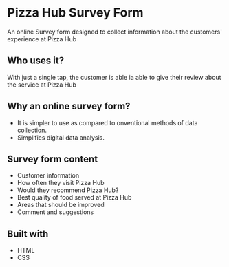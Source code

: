 # Pizza Hub Survey Form
An online Survey form designed to collect information about the customers' experience at Pizza Hub

## Who uses it?
With just a single tap, the customer is able ia able to give their review about the service at Pizza Hub

## Why an online survey form?
* It is simpler to use as compared to onventional methods of data collection.
* Simplifies digital data analysis.

## Survey form content
* Customer information
* How often they visit Pizza Hub
* Would they recommend Pizza Hub?
* Best quality of food served at Pizza Hub
* Areas that should be improved
* Comment and suggestions

## Built with
* HTML
* CSS
